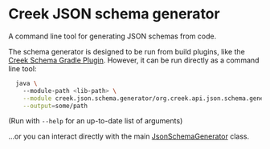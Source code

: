 # Creek JSON schema generator

A command line tool for generating JSON schemas from code.

The schema generator is designed to be run from build plugins, like the [Creek Schema Gradle Plugin][1].
However, it can be run directly as a command line tool:

```bash
  java \ 
    --module-path <lib-path> \
    --module creek.json.schema.generator/org.creek.api.json.schema.generator.JsonSchemaGenerator \
    --output=some/path
```

(Run with `--help` for an up-to-date list of arguments)

...or you can interact directly with the main [JsonSchemaGenerator][2] class.

[1]: https://github.com/creek-service/creek-json-schema-gradle-plugin
[2]: src/main/java/org/creek/api/json/schema/generator/JsonSchemaGenerator.java